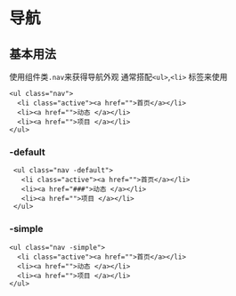 # 导航

## 基本用法

使用组件类`.nav`来获得导航外观 通常搭配`<ul>`,`<li>` 标签来使用

```html:example
<ul class="nav">
  <li class="active"><a href="">首页</a></li>
  <li><a href="">动态 </a></li>
  <li><a href="">项目 </a></li>
</ul>
```

### -default

```html:example
 <ul class="nav -default">
   <li class="active"><a href="">首页</a></li>
   <li><a href="###">动态 </a></li>
   <li><a href="">项目 </a></li>
 </ul>
```


### -simple

```html:example
<ul class="nav -simple">
  <li class="active"><a href="">首页</a></li>
  <li><a href="">动态 </a></li>
  <li><a href="">项目 </a></li>
</ul>
```

